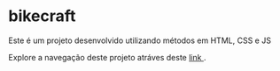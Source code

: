 # bikecraft

Este é um projeto desenvolvido utilizando métodos em HTML, CSS e JS

Explore a navegação deste projeto atráves deste <a href="https://rogerdepaulaa.github.io/bikecraft-main/" target="_blank">link </a>.
